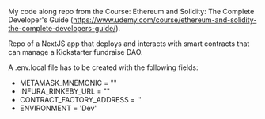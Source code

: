 My code along repo from the Course: Ethereum and Solidity: The Complete Developer's Guide (https://www.udemy.com/course/ethereum-and-solidity-the-complete-developers-guide/).

Repo of a NextJS app that deploys and interacts with smart contracts that can manage a Kickstarter fundraise DAO.

A .env.local file has to be created with the following fields:
* METAMASK_MNEMONIC = ""
* INFURA_RINKEBY_URL = ""
* CONTRACT_FACTORY_ADDRESS = ''
* ENVIRONMENT = 'Dev'